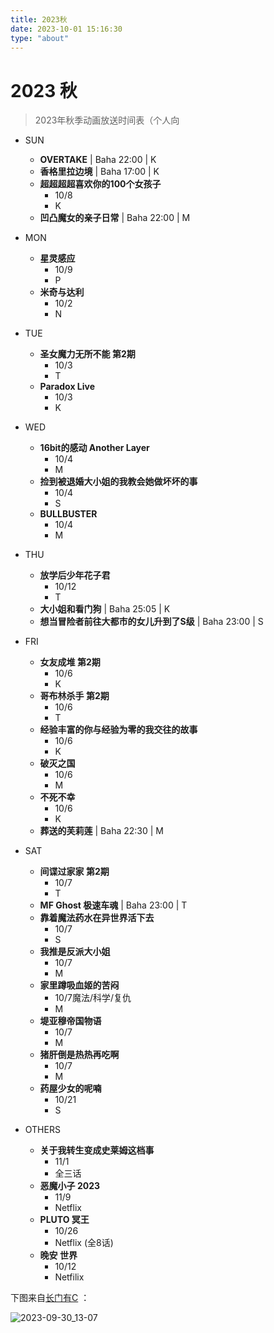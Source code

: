 ```yaml
---
title: 2023秋
date: 2023-10-01 15:16:30
type: "about"
---
```


# 2023 秋

> 2023年秋季动画放送时间表（个人向

- SUN
    * **OVERTAKE** | Baha 22:00 | K
    * **香格里拉边境** | Baha 17:00 | K
    * **超超超超喜欢你的100个女孩子**
        + 10/8
        + K
    * **凹凸魔女的亲子日常** | Baha 22:00 | M

- MON
    * **星灵感应**
        + 10/9
        + P
    * **米奇与达利**
        + 10/2
        + N

- TUE
    * **圣女魔力无所不能 第2期**
        + 10/3
        + T
    * **Paradox Live**
        + 10/3
        + K

- WED
    * **16bit的感动 Another Layer**
        + 10/4
        + M
    * **捡到被退婚大小姐的我教会她做坏坏的事**
        + 10/4
        + S
    * **BULLBUSTER**
        + 10/4
        + M

- THU
    * **放学后少年花子君**
        + 10/12
        + T
    * **大小姐和看门狗** | Baha 25:05 | K
    * **想当冒险者前往大都市的女儿升到了S级** | Baha 23:00 | S

- FRI
    * **女友成堆 第2期**
        + 10/6
        + K
    * **哥布林杀手 第2期**
        + 10/6
        + T
    * **经验丰富的你与经验为零的我交往的故事**
        + 10/6
        + K
    * **破灭之国**
        + 10/6
        + M
    * **不死不幸**
        + 10/6
        + K
    * **葬送的芙莉莲** | Baha 22:30 | M

- SAT
    * **间谍过家家 第2期**
        + 10/7
        + T
    * **MF Ghost 极速车魂** | Baha 23:00 | T
    * **靠着魔法药水在异世界活下去**
        + 10/7
        + S
    * **我推是反派大小姐**
        + 10/7
        + M
    * **家里蹲吸血姬的苦闷**
        + 10/7魔法/科学/复仇
        + M
    * **堤亚穆帝国物语**
        + 10/7
        + M
    * **猪肝倒是热热再吃啊**
        + 10/7
        + M
    * **药屋少女的呢喃**
        + 10/21
        + S

- OTHERS
    * **关于我转生变成史莱姆这档事**
        + 11/1
        + 全三话
    * **恶魔小子 2023**
        + 11/9
        + Netflix 
    * **PLUTO 冥王**
        + 10/26
        + Netflix (全8话)
    * **晚安 世界**
        + 10/12
        + Netfilix



下图来自[长门有C](https://www.bilibili.com/video/BV1vu411372v) ：

![2023-09-30_13-07](https://s2.loli.net/2023/10/02/Xrb2MZfHqUkYmWa.png)

